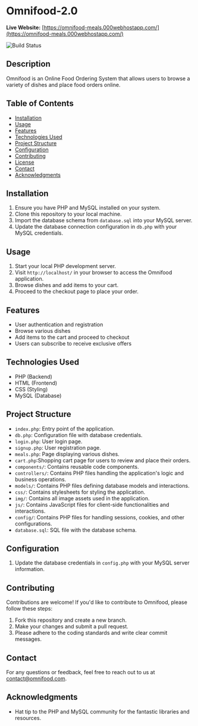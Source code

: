 # Omnifood-2.0

**Live Website:** [https://omnifood-meals.000webhostapp.com/](https://omnifood-meals.000webhostapp.com/)

![Build Status](https://img.shields.io/badge/build-passing-brightgreen)

## Description
Omnifood is an Online Food Ordering System that allows users to browse a variety of dishes and place food orders online.

## Table of Contents
- [Installation](#installation)
- [Usage](#usage)
- [Features](#features)
- [Technologies Used](#technologies-used)
- [Project Structure](#project-structure)
- [Configuration](#configuration)
- [Contributing](#contributing)
- [License](#license)
- [Contact](#contact)
- [Acknowledgments](#acknowledgments)

## Installation
1. Ensure you have PHP and MySQL installed on your system.
2. Clone this repository to your local machine.
3. Import the database schema from `database.sql` into your MySQL server.
4. Update the database connection configuration in `db.php` with your MySQL credentials.

## Usage
1. Start your local PHP development server.
2. Visit `http://localhost/` in your browser to access the Omnifood application.
3. Browse dishes and add items to your cart.
4. Proceed to the checkout page to place your order.

## Features
- User authentication and registration
- Browse various dishes
- Add items to the cart and proceed to checkout
- Users can subscribe to receive exclusive offers

## Technologies Used
- PHP (Backend)
- HTML (Frontend)
- CSS (Styling)
- MySQL (Database)

## Project Structure
- `index.php`: Entry point of the application.
- `db.php`: Configuration file with database credentials.
- `login.php`: User login page.
- `signup.php`: User registration page.
- `meals.php`: Page displaying various dishes.
- `cart.php`:Shopping cart page for users to review and place their orders.
- `components/`: Contains reusable code components.
- `controllers/`: Contains PHP files handling the application's logic and business operations.
- `models/`: Contains PHP files defining database models and interactions.
- `css/`: Contains stylesheets for styling the application.
- `img/`: Contains all image assets used in the application.
- `js/`: Contains JavaScript files for client-side functionalities and interactions.
- `config/`: Contains PHP files for handling sessions, cookies, and other configurations.
- `database.sql`: SQL file with the database schema.

## Configuration
1. Update the database credentials in `config.php` with your MySQL server information.

## Contributing
Contributions are welcome! If you'd like to contribute to Omnifood, please follow these steps:
1. Fork this repository and create a new branch.
2. Make your changes and submit a pull request.
3. Please adhere to the coding standards and write clear commit messages.

## Contact
For any questions or feedback, feel free to reach out to us at contact@omnifood.com.

## Acknowledgments
- Hat tip to the PHP and MySQL community for the fantastic libraries and resources.
